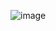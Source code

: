 ![image](https://github.com/jpnyunus/HTML-and-CSS-Social-Links-Card/assets/137651666/58e227c4-1ed0-4c27-a8f4-7d26bb774819)
